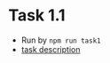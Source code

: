 # Task 1.1
* Run by `npm run task1`
* [task description](https://epam.sharepoint.com/sites/EPAMNode.jsGlobalMentoringProgram/Shared%20Documents/Forms/AllItems.aspx?id=%2Fsites%2FEPAMNode%2EjsGlobalMentoringProgram%2FShared%20Documents%2FGeneral%2FHomework%2FModule%201%2FHomework%201%2Epdf&parent=%2Fsites%2FEPAMNode%2EjsGlobalMentoringProgram%2FShared%20Documents%2FGeneral%2FHomework%2FModule%201&p=true&originalPath=aHR0cHM6Ly9lcGFtLnNoYXJlcG9pbnQuY29tLzpiOi9zL0VQQU1Ob2RlLmpzR2xvYmFsTWVudG9yaW5nUHJvZ3JhbS9FZWp6bG02X0dVcEttZHBRRFRzS2NSZ0JFMWx1T0tYV3djQjFuVnBaZjZWRkxnP3J0aW1lPTJPbUd2QW5VMTBn)
